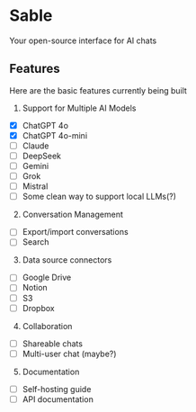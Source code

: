 # Sable

Your open-source interface for AI chats

## Features

Here are the basic features currently being built

1. Support for Multiple AI Models
- [x] ChatGPT 4o
- [x] ChatGPT 4o-mini
- [ ] Claude
- [ ] DeepSeek
- [ ] Gemini
- [ ] Grok
- [ ] Mistral
- [ ] Some clean way to support local LLMs(?)

2. Conversation Management
- [ ] Export/import conversations
- [ ] Search

3. Data source connectors
- [ ] Google Drive
- [ ] Notion
- [ ] S3
- [ ] Dropbox

4. Collaboration
- [ ] Shareable chats
- [ ] Multi-user chat (maybe?)

5. Documentation
- [ ] Self-hosting guide
- [ ] API documentation